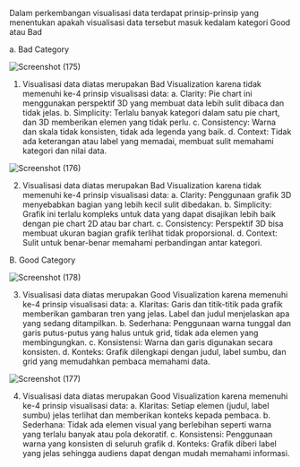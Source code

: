 Dalam perkembangan visualisasi data terdapat prinsip-prinsip yang menentukan apakah visualisasi data tersebut masuk kedalam kategori Good atau Bad

a. Bad Category

![Screenshot (175)](https://github.com/user-attachments/assets/51371823-cc25-4524-a865-8557b53c8e81)

1. Visualisasi data diatas merupakan Bad Visualization karena tidak memenuhi ke-4 prinsip visualisasi data:
   a. Clarity: Pie chart ini menggunakan perspektif 3D yang membuat data lebih sulit dibaca dan tidak jelas.
   b. Simplicity: Terlalu banyak kategori dalam satu pie chart, dan 3D memberikan elemen yang tidak perlu.
   c. Consistency: Warna dan skala tidak konsisten, tidak ada legenda yang baik.
   d. Context: Tidak ada keterangan atau label yang memadai, membuat sulit memahami kategori dan nilai data.

![Screenshot (176)](https://github.com/user-attachments/assets/f74516b4-8383-4fc1-8b8c-60f513d4788f)

2. Visualisasi data diatas merupakan Bad Visualization karena tidak memenuhi ke-4 prinsip visualisasi data:
   a. Clarity: Penggunaan grafik 3D menyebabkan bagian yang lebih kecil sulit dibedakan.
   b. Simplicity: Grafik ini terlalu kompleks untuk data yang dapat disajikan lebih baik dengan pie chart 2D atau bar chart.
   c. Consistency: Perspektif 3D bisa membuat ukuran bagian grafik terlihat tidak proporsional.
   d. Context: Sulit untuk benar-benar memahami perbandingan antar kategori.

B. Good Category

![Screenshot (178)](https://github.com/user-attachments/assets/8de9af35-0d90-4edf-93bb-12db4640f321)

3. Visualisasi data diatas merupakan Good Visualization karena memenuhi ke-4 prinsip visualisasi data:
   a. Klaritas: Garis dan titik-titik pada grafik memberikan gambaran tren yang jelas. Label dan judul menjelaskan apa yang sedang ditampilkan.
   b. Sederhana: Penggunaan warna tunggal dan garis putus-putus yang halus untuk grid, tidak ada elemen yang membingungkan.
   c. Konsistensi: Warna dan garis digunakan secara konsisten.
   d. Konteks: Grafik dilengkapi dengan judul, label sumbu, dan grid yang memudahkan pembaca memahami data.

![Screenshot (177)](https://github.com/user-attachments/assets/4121bb05-87c8-4d6f-836f-c7d2256e4be7)

4. Visualisasi data diatas merupakan Good Visualization karena memenuhi ke-4 prinsip visualisasi data:
   a. Klaritas: Setiap elemen (judul, label sumbu) jelas terlihat dan memberikan konteks kepada pembaca.
   b. Sederhana: Tidak ada elemen visual yang berlebihan seperti warna yang terlalu banyak atau pola dekoratif.
   c. Konsistensi: Penggunaan warna yang konsisten di seluruh grafik
   d. Konteks: Grafik diberi label yang jelas sehingga audiens dapat dengan mudah memahami informasi.
